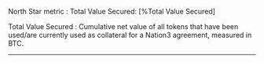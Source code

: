 North Star metric
: Total Value Secured: [%Total Value Secured]

Total Value Secured
: Cumulative net value of all tokens that have been used/are currently used as collateral for a Nation3 agreement, measured in BTC.

---